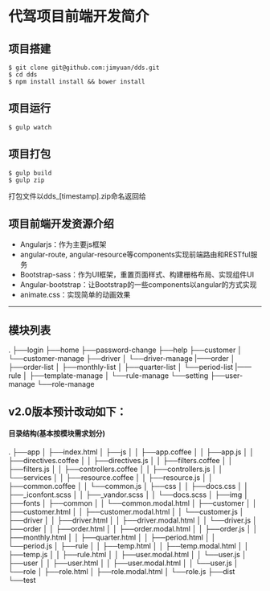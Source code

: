 # 代驾项目前端开发简介

## 项目搭建

    $ git clone git@github.com:jimyuan/dds.git
    $ cd dds
    $ npm install install && bower install

## 项目运行

    $ gulp watch
    
## 项目打包

    $ gulp build
    $ gulp zip
打包文件以dds_[timestamp].zip命名返回给

## 项目前端开发资源介绍
- Angularjs：作为主要js框架
- angular-route, angular-resource等components实现前端路由和RESTful服务
- Bootstrap-sass：作为UI框架，重置页面样式、构建栅格布局、实现组件UI
- Angular-bootstrap：让Bootstrap的一些components以angular的方式实现
- animate.css：实现简单的动画效果

---

## 模块列表
.
├──login
├──home
├──password-change
├──help
├──customer
│   └──customer-manage
├──driver
│   └──driver-manage
|——order
│   ├──order-list
│   ├──monthly-list
│   ├──quarter-list
│   └──period-list
|——rule
│   ├──template-manage
│   └──rule-manage
└──setting
    ├──user-manage
    └──role-manage

## v2.0版本预计改动如下：
#### 目录结构(基本按模块需求划分)
.
├──app
│   ├──index.html
│   ├──js
│   │   ├──app.coffee
│   │   ├──app.js
│   │   ├──directives.coffee
│   │   ├──directives.js
│   │   ├──filters.coffee
│   │   ├──filters.js
│   │   ├──controllers.coffee
│   │   ├──controllers.js
│   │   └──services
│   │       ├──resource.coffee
│   │       ├──resource.js
│   │       ├──common.coffee
│   │       └──common.js
│   ├──css
│   │   ├──docs.css
│   │   ├──_iconfont.scss
│   │   ├──_vandor.scss
│   │   └──docs.scss
│   ├──img
│   ├──fonts
│   ├──common
│   │   └──common.modal.html
│   ├──customer
│   │   ├──customer.html
│   │   ├──customer.modal.html
│   │   └──customer.js
│   ├──driver
│   │   ├──driver.html
│   │   ├──driver.modal.html
│   │   └──driver.js
│   ├──order
│   │   ├──order.html
│   │   ├──order.modal.html
│   │   ├──order.js
│   │   ├──monthly.html
│   │   ├──quarter.html
│   │   ├──period.html
│   │   └──period.js
│   ├──rule
│   │   ├──temp.html
│   │   ├──temp.modal.html
│   │   ├──temp.js
│   │   ├──rule.html
│   │   ├──user.modal.html
│   │   └──user.js
│   ├──user
│   │   ├──user.html
│   │   ├──user.modal.html
│   │   └──user.js
│   └──role
│       ├──role.html
│       ├──role.modal.html
│       └──role.js
├──dist
└──test

